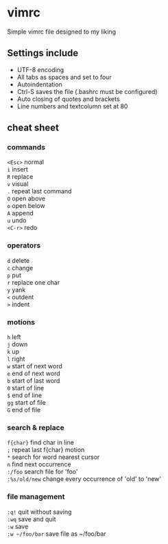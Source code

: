 # vimrc
Simple vimrc file designed to my liking

## Settings include
- UTF-8 encoding
- All tabs as spaces and set to four
- Autoindentation
- Ctrl-S saves the file (.bashrc must be configured)
- Auto closing of quotes and brackets
- Line numbers and textcolumn set at 80

## cheat sheet

### commands
`<Esc>` normal  
`i` insert  
`R` replace  
`v` visual  
`.` repeat last command  
`O` open above  
`o` open below  
`A` append  
`u` undo  
`<C-r>` redo  

### operators
`d` delete  
`c` change  
`p` put  
`r` replace one char  
`y` yank  
`<` outdent  
`>` indent  

### motions
`h` left  
`j` down  
`k` up  
`l` right  
`w` start of next word  
`e` end of next word  
`b` start of last word  
`0` start of line  
`$` end of line  
`gg` start of file  
`G` end of file  

### search & replace
`f{char}` find char in line  
`;` repeat last f{char} motion  
`*` search for word nearest cursor  
`n` find next occurrence   
`:/foo` search file for 'foo'  
`:%s/old/new` change every occurrence of 'old' to 'new'  

### file management
`:q!` quit without saving  
`:wq` save and quit  
`:w` save  
`:w ~/foo/bar` save file as ~/foo/bar  


